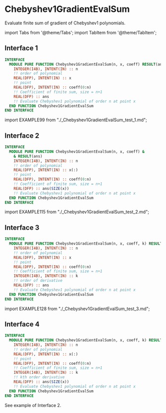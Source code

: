 # Chebyshev1GradientEvalSum

Evaluate finite sum of gradient of Chebyshev1 polynomials.

import Tabs from '@theme/Tabs';
import TabItem from '@theme/TabItem';

## Interface 1

<Tabs>
<TabItem value="interface" label="܀ Interface" default>

```fortran
INTERFACE
  MODULE PURE FUNCTION Chebyshev1GradientEvalSum(n, x, coeff) RESULT(ans)
    INTEGER(I4B), INTENT(IN) :: n
    !! order of polynomial
    REAL(DFP), INTENT(IN) :: x
    !! point
    REAL(DFP), INTENT(IN) :: coeff(0:n)
    !! Coefficient of finite sum, size = n+1
    REAL(DFP) :: ans
    !! Evaluate Chebyshev1 polynomial of order n at point x
  END FUNCTION Chebyshev1GradientEvalSum
END INTERFACE
```

</TabItem>

<TabItem value="example" label="️܀ See example">

import EXAMPLE99 from "./_Chebyshev1GradientEvalSum_test_1.md";

<EXAMPLE99 />

</TabItem>

<TabItem value="close" label="↢ ">

</TabItem>
</Tabs>

## Interface 2

<Tabs>
<TabItem value="interface" label="܀ Interface" default>

```fortran
INTERFACE
  MODULE PURE FUNCTION Chebyshev1GradientEvalSum(n, x, coeff) &
    & RESULT(ans)
    INTEGER(I4B), INTENT(IN) :: n
    !! order of polynomial
    REAL(DFP), INTENT(IN) :: x(:)
    !! point
    REAL(DFP), INTENT(IN) :: coeff(0:n)
    !! Coefficient of finite sum, size = n+1
    REAL(DFP) :: ans(SIZE(x))
    !! Evaluate Chebyshev1 polynomial of order n at point x
  END FUNCTION Chebyshev1GradientEvalSum
END INTERFACE
```

</TabItem>

<TabItem value="example" label="️܀ See example">

import EXAMPLE115 from "./_Chebyshev1GradientEvalSum_test_2.md";

<EXAMPLE115 />

</TabItem>

<TabItem value="close" label="↢ ">

</TabItem>
</Tabs>

## Interface 3

<Tabs>
<TabItem value="interface" label="܀ Interface" default>

```fortran
INTERFACE
  MODULE PURE FUNCTION Chebyshev1GradientEvalSum(n, x, coeff, k) RESULT(ans)
    INTEGER(I4B), INTENT(IN) :: n
    !! order of polynomial
    REAL(DFP), INTENT(IN) :: x
    !! point
    REAL(DFP), INTENT(IN) :: coeff(0:n)
    !! Coefficient of finite sum, size = n+1
    INTEGER(I4B), INTENT(IN) :: k
    !! order of derivative
    REAL(DFP) :: ans
    !! Evaluate Chebyshev1 polynomial of order n at point x
  END FUNCTION Chebyshev1GradientEvalSum
END INTERFACE
```

</TabItem>

<TabItem value="example" label="️܀ See example">

import EXAMPLE128 from "./_Chebyshev1GradientEvalSum_test_3.md";

<EXAMPLE128 />

</TabItem>

<TabItem value="close" label="↢ ">

</TabItem>
</Tabs>

## Interface 4

<Tabs>
<TabItem value="interface" label="܀ Interface" default>

```fortran
INTERFACE
  MODULE PURE FUNCTION Chebyshev1GradientEvalSum(n, x, coeff, k) RESULT(ans)
    INTEGER(I4B), INTENT(IN) :: n
    !! order of polynomial
    REAL(DFP), INTENT(IN) :: x(:)
    !! point
    REAL(DFP), INTENT(IN) :: coeff(0:n)
    !! Coefficient of finite sum, size = n+1
    INTEGER(I4B), INTENT(IN) :: k
    !! kth order derivative
    REAL(DFP) :: ans(SIZE(x))
    !! Evaluate Chebyshev1 polynomial of order n at point x
  END FUNCTION Chebyshev1GradientEvalSum
END INTERFACE
```

</TabItem>

<TabItem value="example" label="️܀ See example">

See example of Interface 2.

</TabItem>

<TabItem value="close" label="↢ ">

</TabItem>
</Tabs>
